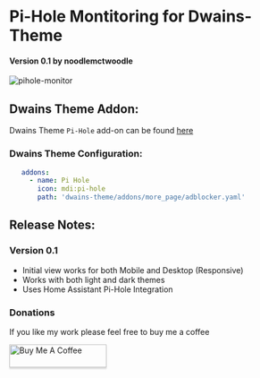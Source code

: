# Pi-Hole Montitoring for Dwains-Theme
#### Version 0.1 by noodlemctwoodle


![pihole-monitor](https://github.com/noodlemctwoodle/homeassistant/blob/master/.github/wiki/images/dwains-theme/addons/pi_hole/desktop_1.png)

## Dwains Theme Addon:

Dwains Theme `Pi-Hole` add-on can be found [here](https://github.com/noodlemctwoodle/homeassistant/blob/master/dwains-theme/addons/more_page/adblocker.yaml)

### Dwains Theme Configuration:

 ```yaml
    addons:
      - name: Pi Hole 
        icon: mdi:pi-hole
        path: 'dwains-theme/addons/more_page/adblocker.yaml'
```

## Release Notes:

### Version 0.1
 - Initial view works for both Mobile and Desktop (Responsive)
 - Works with both light and dark themes
 - Uses Home Assistant Pi-Hole Integration


### Donations

If you like my work please feel free to buy me a coffee

<a href="https://www.buymeacoffee.com/noodlemctwoodle" target="_blank"><img src="https://www.buymeacoffee.com/assets/img/custom_images/orange_img.png" alt="Buy Me A Coffee" style="height: 41px !important;width: 174px !important;box-shadow: 0px 3px 2px 0px rgba(190, 190, 190, 0.5) !important;-webkit-box-shadow: 0px 3px 2px 0px rgba(190, 190, 190, 0.5) !important;" ></a>
